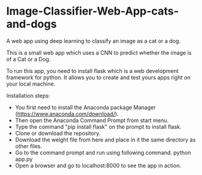 # Image-Classifier-Web-App-cats-and-dogs
A web app using deep learning to classify an image as a cat or a dog.

This is a small web app which uses a CNN to predict whether the image is of a Cat or a Dog.

To run this app, you need to install flask which is a web development framework for python.
It allows you to create and test yours apps right on your local machine.

Installation steps:

- You first need to install the Anaconda package Manager (https://www.anaconda.com/download/).
- Then open the Anaconda Command Prompt from start menu.
- Type the command "pip install flask" on the prompt to install flask.
- Clone or download the repository.
- Download the weight file from here and place in it the same directory as other files.
- Go to the command prompt and run using following command.
  python app.py
- Open a browser and go to localhost:8000 to see the app in action.
